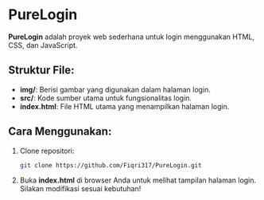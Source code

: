 # PureLogin

**PureLogin** adalah proyek web sederhana untuk login menggunakan HTML, CSS, dan JavaScript.

## Struktur File:
- **img/**: Berisi gambar yang digunakan dalam halaman login.
- **src/**: Kode sumber utama untuk fungsionalitas login.
- **index.html**: File HTML utama yang menampilkan halaman login.

## Cara Menggunakan:
1. Clone repositori:
   ```bash
   git clone https://github.com/Fiqri317/PureLogin.git
2. Buka **index.html** di browser Anda untuk melihat tampilan halaman login. Silakan modifikasi sesuai kebutuhan!

